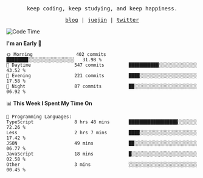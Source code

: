 <p align="center">
  <samp>
    <span>keep coding, keep studying, and keep happiness.</span>
  </samp>
</p>

<p align="center">
  <samp>
    <a href="https://deweyou.me">blog</a>  |
    <a href="https://juejin.cn/user/4309700183594366">juejin</a> |
    <a href="https://twitter.com/ouduidui">twitter</a>
  </samp>
</p>

<!--START_SECTION:waka-->
![Code Time](http://img.shields.io/badge/Code%20Time-5%2C103%20hrs%2020%20mins-blue)

**I'm an Early 🐤** 

```text
🌞 Morning                402 commits         ████████░░░░░░░░░░░░░░░░░   31.98 % 
🌆 Daytime                547 commits         ███████████░░░░░░░░░░░░░░   43.52 % 
🌃 Evening                221 commits         ████░░░░░░░░░░░░░░░░░░░░░   17.58 % 
🌙 Night                  87 commits          ██░░░░░░░░░░░░░░░░░░░░░░░   06.92 % 
```


📊 **This Week I Spent My Time On** 

```text
💬 Programming Languages: 
TypeScript               8 hrs 48 mins       ██████████████████░░░░░░░   72.26 % 
Less                     2 hrs 7 mins        ████░░░░░░░░░░░░░░░░░░░░░   17.42 % 
JSON                     49 mins             ██░░░░░░░░░░░░░░░░░░░░░░░   06.77 % 
JavaScript               18 mins             █░░░░░░░░░░░░░░░░░░░░░░░░   02.58 % 
Other                    3 mins              ░░░░░░░░░░░░░░░░░░░░░░░░░   00.45 % 
```


<!--END_SECTION:waka-->
